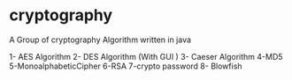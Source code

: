 # cryptography
A Group of cryptography Algorithm written in java 

1- AES Algorithm
2- DES Algorithm (With GUI )
3- Caeser Algorithm
4-MD5
5-MonoalphabeticCipher
6-RSA
7-crypto password
8- Blowfish

